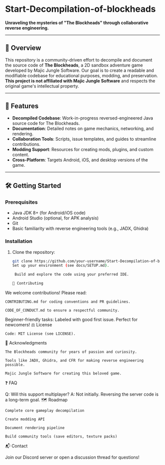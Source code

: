 # Start-Decompilation-of-blockheads

**Unraveling the mysteries of "The Blockheads" through collaborative reverse engineering.**

---

## 📖 Overview
This repository is a community-driven effort to decompile and document the source code of **The Blockheads**, a 2D sandbox adventure game developed by Majic Jungle Software. Our goal is to create a readable and modifiable codebase for educational purposes, modding, and preservation. **This project is not affiliated with Majic Jungle Software** and respects the original game's intellectual property.

---

## 🚀 Features
- **Decompiled Codebase**: Work-in-progress reversed-engineered Java source code for The Blockheads.
- **Documentation**: Detailed notes on game mechanics, networking, and rendering.
- **Collaboration Tools**: Scripts, issue templates, and guides to streamline contributions.
- **Modding Support**: Resources for creating mods, plugins, and custom content.
- **Cross-Platform**: Targets Android, iOS, and desktop versions of the game.

---

## 🛠️ Getting Started

### Prerequisites
- Java JDK 8+ (for Android/iOS code)
- Android Studio (optional, for APK analysis)
- Git
- Basic familiarity with reverse engineering tools (e.g., JADX, Ghidra)

### Installation
1. Clone the repository:
   ```bash
   git clone https://github.com/your-username/Start-Decompilation-of-blockheads.git
   Set up your environment (see docs/SETUP.md).

    Build and explore the code using your preferred IDE.

   🤝 Contributing

We welcome contributions! Please read:

    CONTRIBUTING.md for coding conventions and PR guidelines.

    CODE_OF_CONDUCT.md to ensure a respectful community.

Beginner-friendly tasks: Labeled with good first issue. Perfect for newcomers!
⚖️ License

    Code: MIT License (see LICENSE).


🙏 Acknowledgments

    The Blockheads community for years of passion and curiosity.

    Tools like JADX, Ghidra, and CFR for making reverse engineering possible.

    Majic Jungle Software for creating this beloved game.

❓ FAQ

Q: Will this support multiplayer?
A: Not initially. Reversing the server code is a long-term goal.
🗺️ Roadmap

    Complete core gameplay decompilation

    Create modding API

    Document rendering pipeline

    Build community tools (save editors, texture packs)

📬 Contact

Join our Discord server or open a discussion thread for questions!
